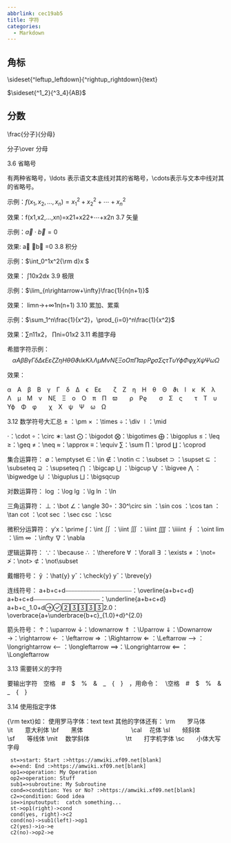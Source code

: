 ```yaml
---
abbrlink: cec19ab5
title: 字符
categories:
  - Markdown
---
```

## 角标

\sideset{^leftup_leftdown}{^rightup_rightdown}{text}

$\sideset{^1_2}{^3_4}{AB}$


## 分数

\frac{分子}{分母}

分子\over 分母

3.6 省略号

有两种省略号，\ldots 表示语文本底线对其的省略号，\cdots表示与文本中线对其的省略号。

示例：$f(x_1, x_2, \ldots, x_n)=x_1^2 + x_2^2+ \cdots + x_n^2$

效果：f(x1,x2,…,xn)=x21+x22+⋯+x2n 
3.7 矢量

示例：$\vec{a} \cdot \vec{b}=0$

效果: a⃗ ⋅b⃗ =0 
3.8 积分

示例：$\int_0^1x^2{\rm d}x $

效果： ∫10x2dx 
3.9 极限

示例：$\lim_{n\rightarrow+\infty}\frac{1}{n(n+1)}$

效果： limn→+∞1n(n+1) 
3.10 累加、累乘

示例：$\sum_1^n\frac{1}{x^2}，\prod_{i=0}^n\frac{1}{x^2}$

效果：∑n11x2， ∏ni=01x2 
3.11 希腊字母

希腊字符示例：$$\alpha　A　\beta　B　\gamma　\Gamma　\delta　\Delta　\epsilon　E \varepsilon　　\zeta　Z　\eta　H　\theta　\Theta　\vartheta \iota　I　\kappa　K　\lambda　\Lambda　\mu　M　\nu　N \xi　\Xi　o　O　\pi　\Pi　\varpi　　\rho　P \varrho　　\sigma　\Sigma　\varsigma　　\tau　T　\upsilon　\Upsilon \phi　\Phi　\varphi　　\chi　X　\psi　\Psi　\omega　\Omega$$

效果：


α　A　β　B　γ　Γ　δ　Δ　ϵ　Eε　　ζ　Z　η　H　θ　Θ　ϑι　I　κ　K　λ　Λ　μ　M　ν　Nξ　Ξ　o　O　π　Π　ϖ　　ρ　Pϱ　　σ　Σ　ς　　τ　T　υ　Υϕ　Φ　φ　　χ　X　ψ　Ψ　ω　Ω

3.12 数学符号大汇总
± ：\pm 
× ：\times 
÷：\div 
∣：\mid

⋅：\cdot 
∘：\circ 
∗: \ast 
⨀：\bigodot 
⨂：\bigotimes 
⨁：\bigoplus 
≤：\leq 
≥：\geq 
≠：\neq 
≈：\approx 
≡：\equiv 
∑：\sum 
∏：\prod 
∐：\coprod

集合运算符： 
∅：\emptyset 
∈：\in 
∉：\notin 
⊂：\subset 
⊃ ：\supset 
⊆ ：\subseteq 
⊇ ：\supseteq 
⋂ ：\bigcap 
⋃ ：\bigcup 
⋁ ：\bigvee 
⋀ ：\bigwedge 
⨄ ：\biguplus 
⨆：\bigsqcup

对数运算符： 
log ：\log 
lg ：\lg 
ln ：\ln

三角运算符： 
⊥：\bot 
∠：\angle 
30∘：30^\circ 
sin ：\sin 
cos ：\cos 
tan ：\tan 
cot ：\cot 
sec ：\sec 
csc ：\csc

微积分运算符： 
y′x：\prime 
∫：\int 
∬ ：\iint 
∭ ：\iiint 
⨌：\iiiint 
∮ ：\oint 
lim ：\lim 
∞ ：\infty 
∇：\nabla

逻辑运算符： 
∵：\because 
∴ ：\therefore 
∀ ：\forall 
∃ ：\exists 
≠ ：\not= 
≯：\not> 
⊄：\not\subset

戴帽符号： 
ŷ ：\hat{y} 
yˇ：\check{y} 
y˘：\breve{y}

连线符号： 
a+b+c+d⎯⎯⎯⎯⎯⎯⎯⎯⎯⎯⎯⎯⎯⎯⎯⎯⎯⎯⎯⎯⎯⎯：\overline{a+b+c+d} 
a+b+c+d⎯⎯⎯⎯⎯⎯⎯⎯⎯⎯⎯⎯⎯⎯⎯⎯⎯⎯⎯⎯⎯⎯：\underline{a+b+c+d} 
a+b+c⏟1.0+d2.0：\overbrace{a+\underbrace{b+c}_{1.0}+d}^{2.0}

箭头符号： 
↑：\uparrow 
↓：\downarrow 
⇑ ：\Uparrow 
⇓：\Downarrow 
→：\rightarrow 
← ：\leftarrow 
⇒ ：\Rightarrow 
⇐ ：\Leftarrow 
⟶ ：\longrightarrow 
⟵ ：\longleftarrow 
⟹：\Longrightarrow 
⟸ ：\Longleftarrow

3.13 需要转义的字符

要输出字符　空格　#　$　%　&　_　{　}　，用命令：　\空格　#　\$　\%　\&　_　{　}

3.14 使用指定字体

{\rm text}如： 
使用罗马字体：text text 
其他的字体还有： 
\rm　　罗马体　　　　　　　\it　　意大利体 
\bf　　黑体　　　　　　　　\cal 　花体 
\sl　　倾斜体　　　　　　　\sf　　等线体 
\mit 　数学斜体　　　　　　\tt　　打字机字体 
\sc　　小体大写字母



``` flow
 st=>start: Start :>https://amwiki.xf09.net[blank] 
 e=>end: End :>https://amwiki.xf09.net[blank] 
 op1=>operation: My Operation 
 op2=>operation: Stuff 
 sub1=>subroutine: My Subroutine 
 cond=>condition: Yes or No? :>https://amwiki.xf09.net[blank] 
 c2=>condition: Good idea
 io=>inputoutput:  catch something... 
 st->op1(right)->cond 
 cond(yes, right)->c2 
 cond(no)->sub1(left)->op1 
 c2(yes)->io->e 
 c2(no)->op2->e 

```







